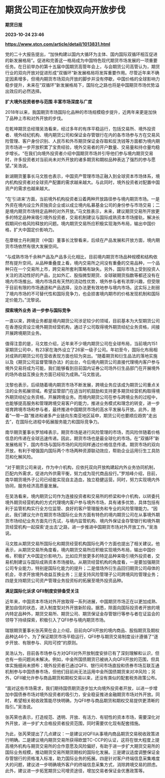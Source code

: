 # 期货公司正在加快双向开放步伐
**期货日报**

**2023-10-24 23:46**

**https://www.stcn.com/article/detail/1013831.html**

党的二十大报告提出，“加快构建以国内大循环为主体、国内国际双循环相互促进的新发展格局”。促进和完善这一格局成为中国特色现代期货市场发展的一项重要任务。在日前举办的第十五届中国期货高管年会上，与会期货公司高管认为，期货行业的双向开放对促进形成“双循环”新发展格局将发挥重要作用。尽管近年来不确定因素增多，但境内期货市场双向开放的脚步并没有停歇，中国价格的全球影响力稳步提升，未来在“双循环”新发展格局下，国际化之路也将是中国期货市场优势溢出效应的必然选择。

**扩大境外投资者参与范围 丰富市场深度与广度**

2018年以来，我国期货市场国际化品种的市场规模稳步提升，近两年来更是加快了品种上市和对外开放的步伐。

在乾坤期货总经理吴浩看来，经过多年的有序平稳运行，包括交易所、境外投资者、境外经纪机构、境内期货公司和保证金存管银行在内的各市场参与方在交易风险管理、客户身份识别、人民币和外币期货保证金存取和反洗钱等方面都为境内期货市场进一步开放积累了宝贵经验，境外交易者的开户数量、交易量和持仓量均稳步增长。“在我们向境外投资者介绍中国期货市场并引导他们参与境内期货交易时，许多投资者对当前尚未对外开放的诸多期货和期权品种表达了强烈的参与愿望。”吴浩说。

新湖期货董事长马文胜也表示，中国资产管理市场正融入到全球资本市场体系，境内机构投资者对全球资产配置的需求越来越大。与此同时，境外投资者对配置中国资产的需求也越来越大。

“在‘引进来’方面，当前境外机构投资者沿着两种开放路径参与境内期货市场。一是外资在境内设立外资独资企业或以成立境内私募基金公司的身份参与市场交易；二是境内期货市场特定品种的对外开放。”马文胜表示，未来，建议期货交易所开放更多的特定品种来吸引境外投资者，交易机制建议与国际成熟资本市场接轨，解决长假期间价格风险释放的问题。境内期货交易所应积极实现海外布局，输出中国价格，扩大中国定价影响力。

在摩根士丹利期货（中国）董事长沈黎看来，后续在产品发展和开放方面，境内期货市场依然有很大发展空间。

“与成熟市场千余种产品及产品多元化相比，目前境内期货市场品种规模和结构依然有提升空间。从品种重叠度上看，境内交易所之间没有重叠的交易品种，一个品种只在一个交易所上市，跨交易所套利策略有缺失。另外，国际市场上受到投资人关注的流动性好的产品，比如外汇、股指微型期货、全球碳期货指数等都还没有在境内市场推出。境内市场具有天然的流动性优势，境外参与者有浓厚兴趣，但受限于目前有限的市场通道和产品选择，没办法更有效地参与境内市场。这实际上削弱了境内市场的不可替代性和国际竞争力，也会损害境内期市的价格发现机制和国际定价能力。”沈黎说。

**探索境外业务 进一步参与国际竞争**

一直以来，跨境业务都是境内期货公司涉足较少的领域，目前基本为大型期货公司在香港投资设立境外期货经营机构，通过子公司取得境外期货经纪业务资格，间接开展跨境期货业务。

值得注意的是，马文胜介绍，近年来不少境内期货公司在全球布局，当前境内151家期货公司中，有23家在海外设立了26家一级子公司。年初至今，国际化布局相对成熟的期货公司在营收表现方面也较为突出。“随着期货和衍生品法的落地实施以及《期货公司监督管理办法》的出台，今后境内期货公司直接代理境内客户参与境外交易将成为可能，我们能够看到目前国内证券公司场外衍生品部门在开展境外的场外收益互换业务方面已经较为成熟。”马文胜说。

沈黎也表示，后续随着境内期货市场不断发展，跨境业务应该成为期货公司重点关注的业务拓展领域。希望监管部门在适当时机鼓励和支持更多期货经营机构取得境外期货经纪业务资格，开展跨境业务。而境内期货公司在参与跨境业务的过程中，也能够提高服务和管理跨境交易客户的能力，推进业务模式和理念的转变，进一步培育跨境市场和参与者，最终推进中国期货市场的高水平发展与开放。此外，随着“一带一路”推进和诸多产业链向东南亚地区延申，期货公司也要顺应趋势“走出去”，在国际化进程中拓展服务能力和国际竞争力。

南华期货董事长罗旭峰表示，期货市场是进行风险管理的市场，而风险伴随着价格信息的传递在全球迅速传递。因此，期货市场也是最全球化的市场。在“双循环”新发展格局下，国内市场与国际市场的风险同样通过价格信息传递。期货市场的双向开放，有利于增强国内国际两个市场两种资源联动效应，帮助企业运用衍生工具防范和化解风险。

“对于期货公司来说，作为中介机构，应依托双向开放构建起内外业务协同机制，匹配内外需求，促进内外供需平衡，努力成为现代商品投行。”罗旭峰介绍，目前，南华期货境外子公司已经能实现自主造血，独立稳健运营。同时，努力实现境内外协同，服务经济高质量发展。

在吴浩看来，境内期货公司作为连接投资者和交易所的桥梁和中介机构，以转委托境外期货经营机构的方式代理境内客户参与境外市场，具有诸多优势，具体包括有利于监管机构实行全方位监管、良好的客户管理服务和专业的风险管理能力。“因此，我们建议允许在期货市场国际化业务方面有特色的境内期货公司在从事境外期货市场经纪业务方面先行先试，与境内监管机构、境内外保证金存管银行和境外期货经营机构一起探索‘走出去’之路，进一步推进中国期货市场对外开放工作。”吴浩说。

马文胜从期货交易所国际化和期货经营机构国际化两个方面也提出了相关建议。他表示，从期货交易所角度看，境内期货交易所应积极实现境外布局，输出中国价格，积极扩大中国定价影响力。比如应开放更多的特定品种来吸引境外投资者，交易机制建议与国际成熟资本市场接轨。从期货经营机构的角度看，一是要加强期货公司专业能力，特别是国际化能力的提升；二是借场外衍生品回归期货公司母体的机会，寻求开放境外收益互换业务；三是支持风险管理子公司跨境风险管理业务；四是支持期货公司资产管理业务投资标的拓展至境外投资品种。

**满足国际化诉求 QFII制度安排备受关注**

近年来，中国资本市场对外开放取得一系列进展，中国期货市场正在以更加成熟、更加自信的状态，进入制度型对外开放新阶段。据悉，除面向国际投资者开放的境内特定品种外，期货交易所、期货公司、期货保证金存管银行等参与者在证监会的领导下持续探索，积极引入了QFII参与境内期货市场。

瑞银期货董事长张芮荣在会上介绍，目前向QFII开放的境内商品、股指期货及期权品种达46个。为了保证期货市场平稳运行，QFII参与期货交易制度设计遵循了“逐步开放、有限参与、风险可控”的原则。

吴浩认为，目前各市场参与方对QFII对外开放制度安排已有了深刻理解和认识，但也有一些问题尚未解决。例如，中金所国债期货已被纳入向QFII开放的范围，但具体实施细尚未颁布；境外投资者已通过QFII、银行间市场直投和债券市场互联互通机制参与中国债券市场，但他们目前尚无法运用中金所国债期货来对冲风险；另外，QFII被允许参与商品期货和期权交易以来，还没有类似的配套税务政策公布。

“面对这些市场需求，我们期待国债期货逐步加大向境外投资者开放，以进一步增加中国债券市场对境外投资者的吸引力，安全稳妥推进金融期货市场对外开放。同时，希望相关税收政策能尽快明确，为QFII参与商品期货和期权交易提供更清晰的指引。”吴浩说。

张芮荣也表示，打造规范、透明、开放、有活力、有韧性的资本市场，需要深化对外开放，进一步扩大合格投资者投资范围，同时需要优化现有配套措施。

为此，张芮荣提出了几点建议：一是建议对QFII从事境内商品期货交易税收政策进行明确。二是建议境内期货交易所获得欧盟TC-CCP的认证，这将在很大程度上提高境外机构与期货交易所的合作意愿及风险偏好，有助于进一步扩大期货交易所的国际业务规模，推动期货交易所期货期权的国际化发展。三是建议适度调整保证金存管银行的资格准入标准，助力国际业务的拓展。四是针对客户终端信息采集难度大的问题，建议进一步明确境外客户的终端信息采集方式，消除跨境交易的顾虑。此外，建议进一步拓宽期货公司增资途径，增加交易者保证金优惠政策等。